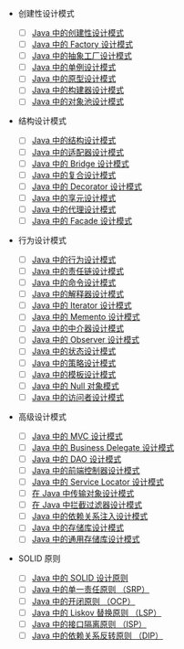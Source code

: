 * 创建性设计模式

  * [ ] [Java 中的创建性设计模式](https://dotnettutorials.net/lesson/creational-design-pattern-in-java/)

  - [ ] [Java 中的 Factory 设计模式](https://dotnettutorials.net/lesson/factory-design-pattern-in-java/)

  * [ ] [Java 中的抽象工厂设计模式](https://dotnettutorials.net/lesson/abstract-factory-design-pattern-in-java/)

  - [ ] [Java 中的单例设计模式](https://dotnettutorials.net/lesson/singleton-design-pattern-in-java/)

  * [ ] [Java 中的原型设计模式](https://dotnettutorials.net/lesson/prototype-design-pattern-in-java/)

  - [ ] [Java 中的构建器设计模式](https://dotnettutorials.net/lesson/builder-design-pattern-in-java/)

  * [ ] [Java 中的对象池设计模式](https://dotnettutorials.net/lesson/object-pool-design-pattern-in-java/)

* 结构设计模式

  * [ ] [Java 中的结构设计模式](https://dotnettutorials.net/lesson/structural-design-pattern-in-java/)

  - [ ] [Java 中的适配器设计模式](https://dotnettutorials.net/lesson/adapter-design-pattern-in-java/)

  * [ ] [Java 中的 Bridge 设计模式](https://dotnettutorials.net/lesson/bridge-design-pattern-in-java/)

  - [ ] [Java 中的复合设计模式](https://dotnettutorials.net/lesson/composite-design-pattern-in-java/)

  * [ ] [Java 中的 Decorator 设计模式](https://dotnettutorials.net/lesson/decorator-design-pattern-in-java/)

  - [ ] [Java 中的享元设计模式](https://dotnettutorials.net/lesson/flyweight-design-pattern-in-java/)

  * [ ] [Java 中的代理设计模式](https://dotnettutorials.net/lesson/proxy-design-pattern-in-java/)

  - [ ] [Java 中的 Facade 设计模式](https://dotnettutorials.net/lesson/facade-design-pattern-in-java/)

* 行为设计模式

  * [ ] [Java 中的行为设计模式](https://dotnettutorials.net/lesson/behavioral-design-pattern-in-java/)

  - [ ] [Java 中的责任链设计模式](https://dotnettutorials.net/lesson/chain-of-responsibility-design-pattern-in-java/)

  * [ ] [Java 中的命令设计模式](https://dotnettutorials.net/lesson/command-design-pattern-in-java/)

  - [ ] [Java 中的解释器设计模式](https://dotnettutorials.net/lesson/interpreter-design-pattern-in-java/)

  * [ ] [Java 中的 Iterator 设计模式](https://dotnettutorials.net/lesson/iterator-design-pattern-in-java/)

  - [ ] [Java 中的 Memento 设计模式](https://dotnettutorials.net/lesson/memento-design-pattern-in-java/)

  * [ ] [Java 中的中介器设计模式](https://dotnettutorials.net/lesson/mediator-design-pattern-in-java/)

  - [ ] [Java 中的 Observer 设计模式](https://dotnettutorials.net/lesson/observer-design-pattern-in-java/)

  * [ ] [Java 中的状态设计模式](https://dotnettutorials.net/lesson/state-design-pattern-in-java/)

  - [ ] [Java 中的策略设计模式](https://dotnettutorials.net/lesson/strategy-design-pattern-in-java/)

  * [ ] [Java 中的模板设计模式](https://dotnettutorials.net/lesson/template-design-pattern-in-java/)

  - [ ] [Java 中的 Null 对象模式](https://dotnettutorials.net/lesson/null-object-pattern-in-java/)

  * [ ] [Java 中的访问者设计模式](https://dotnettutorials.net/lesson/visitor-design-pattern-in-java/)

* 高级设计模式

  * [ ] [Java 中的 MVC 设计模式](https://dotnettutorials.net/lesson/mvc-design-pattern-in-java/)

  - [ ] [Java 中的 Business Delegate 设计模式](https://dotnettutorials.net/lesson/business-delegate-design-pattern-in-java/)

  * [ ] [Java 中的 DAO 设计模式](https://dotnettutorials.net/lesson/dao-design-pattern-in-java/)

  - [ ] [Java 中的前端控制器设计模式](https://dotnettutorials.net/lesson/front-controller-design-pattern-in-java/)

  * [ ] [Java 中的 Service Locator 设计模式](https://dotnettutorials.net/lesson/service-locator-design-pattern-in-java/)

  - [ ] [在 Java 中传输对象设计模式](https://dotnettutorials.net/lesson/transfer-object-design-pattern-in-java/)

  * [ ] [在 Java 中拦截过滤器设计模式](https://dotnettutorials.net/lesson/intercepting-filter-design-pattern-in-java/)

  - [ ] [Java 中的依赖关系注入设计模式](https://dotnettutorials.net/lesson/dependency-injection-design-pattern-in-java/)

  * [ ] [Java 中的存储库设计模式](https://dotnettutorials.net/lesson/repository-design-pattern-in-java/)

  - [ ] [Java 中的通用存储库设计模式](https://dotnettutorials.net/lesson/generic-repository-design-pattern-in-java/)

* SOLID 原则

  * [ ] [Java 中的 SOLID 设计原则](https://dotnettutorials.net/lesson/solid-design-principles-in-java/)

  - [ ] [Java 中的单一责任原则 （SRP）](https://dotnettutorials.net/lesson/single-responsibility-principle-in-java/)

  * [ ] [Java 中的开闭原则 （OCP）](https://dotnettutorials.net/lesson/open-closed-principle-in-java/)

  - [ ] [Java 中的 Liskov 替换原则 （LSP）](https://dotnettutorials.net/lesson/liskov-substitution-principle-in-java/)

  * [ ] [Java 中的接口隔离原则 （ISP）](https://dotnettutorials.net/lesson/interface-segregation-principle-in-java/)

  - [ ] [Java 中的依赖关系反转原则 （DIP）](https://dotnettutorials.net/lesson/dependency-inversion-principle-in-java/)
